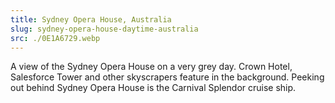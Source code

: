 ```yaml
---
title: Sydney Opera House, Australia
slug: sydney-opera-house-daytime-australia
src: ./0E1A6729.webp
---
```


A view of the Sydney Opera House on a very grey day. Crown Hotel, Salesforce
Tower and other skyscrapers feature in the background. Peeking out behind Sydney
Opera House is the Carnival Splendor cruise ship.
